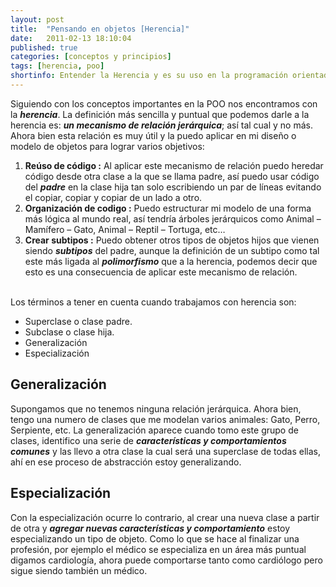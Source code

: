 ```yaml
---
layout: post
title:  "Pensando en objetos [Herencia]"
date:   2011-02-13 18:10:04
published: true
categories: [conceptos y principios]
tags: [herencia, poo]
shortinfo: Entender la Herencia y es su uso en la programación orientada a objetos.
---
```


Siguiendo con los conceptos importantes en la POO nos encontramos con la _**herencia**_.
La definición más sencilla y puntual que podemos darle a la herencia es: _**un mecanismo de relación jerárquica**_; así tal cual y no más.
Ahora bien esta relación es muy útil y la puedo aplicar en mi diseño o modelo de objetos para lograr varios objetivos:

1. **Reúso de código :** Al aplicar este mecanismo de relación puedo heredar código desde otra clase a la que se llama padre, así puedo usar código
del _**padre**_ en la clase hija tan solo escribiendo un par de líneas evitando el copiar, copiar y copiar de un lado a otro.
2. **Organización de codigo :** Puedo estructurar mi modelo de una forma más lógica al mundo real, así tendría árboles jerárquicos como
Animal – Mamífero – Gato, Animal – Reptil – Tortuga, etc…
3. **Crear subtipos :**  Puedo obtener otros tipos de objetos hijos que vienen siendo _**subtipos**_ del padre, aunque la definición de un subtipo
como tal este más ligada al _**polimorfismo**_ que a la herencia, podemos decir que esto es una consecuencia de aplicar este mecanismo de relación.<br/><br/>

Los términos a tener en cuenta cuando trabajamos con herencia son:

* Superclase o clase padre.
* Subclase o clase hija.
* Generalización
* Especialización

## Generalización

Supongamos que no tenemos ninguna relación jerárquica. Ahora bien, tengo una numero de clases que me modelan varios animales: Gato, Perro, Serpiente, etc. La generalización aparece cuando tomo este grupo de clases, identifico una serie de _**características y comportamientos comunes**_ y las llevo a otra clase la cual será una superclase de todas ellas, ahí en ese proceso de abstracción estoy generalizando.

## Especialización
Con la especialización ocurre lo contrario, al crear una nueva clase a partir de otra y _**agregar nuevas características y comportamiento**_ estoy especializando un tipo de objeto. Como lo que se hace al finalizar una profesión, por ejemplo el médico se especializa en un área más puntual digamos cardiología, ahora puede comportarse tanto como cardiólogo pero sigue siendo también un médico.
